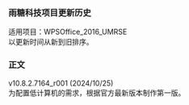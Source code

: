 ### 雨糖科技项目更新历史
适用项目：WPSOffice_2016_UMRSE<br>
以更新时间从新到旧排序。<br>

### 正文
v10.8.2.7164_r001 (2024/10/25)<br>
为配置低计算机的需求，根据官方最新版本制作第一版。

